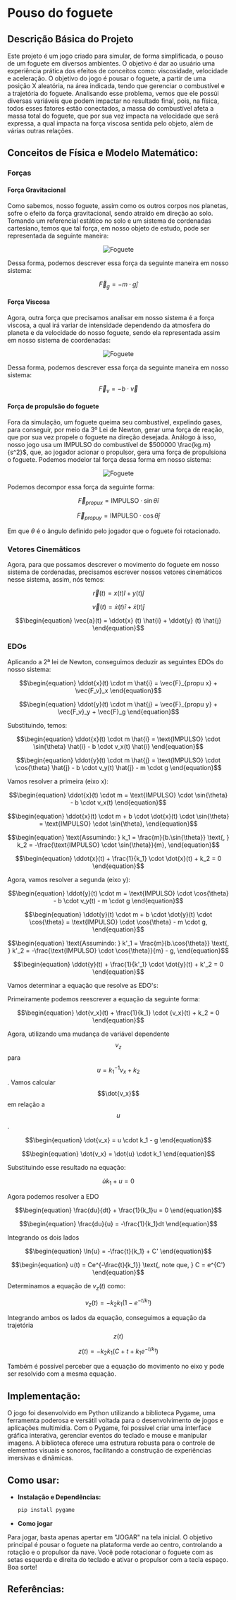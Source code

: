 # Pouso do foguete

## Descrição Básica do Projeto
Este projeto é um jogo criado para simular, de forma simplificada, o pouso de um foguete em diversos ambientes. O objetivo
é dar ao usuário uma experiência prática dos efeitos de conceitos como: viscosidade, velocidade e aceleração.
O objetivo do jogo é pousar o foguete, a partir de uma posição X aleatória, na área indicada, tendo que gerenciar o
combustível e a trajetória do foguete.
Analisando esse problema, vemos que ele possúi diversas variáveis que podem impactar no resultado final, pois, na
física, todos esses fatores estão conectados, a massa do combustível afeta a massa total do foguete, que por sua vez impacta
na velocidade que será expressa, a qual impacta na força viscosa sentida pelo objeto, além de várias outras relações.

## Conceitos de Física e Modelo Matemático:
### Forças
#### Força Gravitacional
Como sabemos, nosso foguete, assim como os outros corpos nos planetas, sofre o efeito da força gravitacional, sendo atraído
em direção ao solo.
Tomando um referencial estático no solo e um sistema de cordenadas cartesiano, temos que tal força, em nosso objeto de estudo,
pode ser representada da seguinte maneira:
<p align="center">
    <img alt="Foguete" src="/images/foguete_gravidade.png">
</p>
Dessa forma, podemos descrever essa força da seguinte maneira em nosso sistema:

$$\begin{equation}
\vec{F}_g = - m \cdot g  \hat{j}
\end{equation}$$

#### Força Viscosa
Agora, outra força que precisamos analisar em nosso sistema é a força viscosa, a qual irá variar de intensidade dependendo da
atmosfera do planeta e da velocidade do nosso foguete, sendo ela representada assim em nosso sistema de coordenadas:
<p align="center">
    <img alt="Foguete" src="/images/foguete_viscosidade.png">
</p>
Dessa forma, podemos descrever essa força da seguinte maneira em nosso sistema:

$$\begin{equation}
\vec{F}_v = - b \cdot \vec{v}
\end{equation}$$

#### Força de propulsão do foguete
Fora da simulação, um foguete queima seu combustível, expelindo gases, para conseguir, por meio da 3º Lei de Newton, gerar uma
força de reação, que por sua vez propele o foguete na direção desejada.
Análogo à isso, nosso jogo usa um IMPULSO do combustível de $500000 \frac{kg.m}{s^2}$, que, ao jogador acionar o propulsor,
gera uma força de propulsiona o foguete.
Podemos modelor tal força dessa forma em nosso sistema:
<p align="center">
    <img alt="Foguete" src="/images/foguete_propu.png">
</p>
Podemos decompor essa força da seguinte forma:

$$\begin{equation}
\vec{F}_{propu x} = \text{IMPULSO} \cdot \sin{\theta} \hat{i}
\end{equation}$$

$$\begin{equation}
\vec{F}_{propu y} = \text{IMPULSO} \cdot \cos{\theta} \hat{j}
\end{equation}$$

Em que $\theta$ é o ângulo definido pelo jogador que o foguete foi rotacionado.

### Vetores Cinemâticos
Agora, para que possamos descrever o movimento do foguete em nosso sistema de cordenadas, precisamos escrever nossos vetores
cinemáticos nesse sistema, assim, nós temos:

$$\begin{equation}
\vec{r}(t) =  x(t)\hat{i} + y(t)\hat{j}
\end{equation}$$

$$\begin{equation}
\vec{v}(t) =  \dot{x} (t) \hat{i} + \dot{x} (t) \hat{j}
\end{equation}$$

$$\begin{equation}
\vec{a}(t) = \ddot{x} (t) \hat{i} + \ddot{y} (t) \hat{j}
\end{equation}$$

### EDOs
Aplicando a 2ª lei de Newton, conseguimos deduzir as seguintes EDOs do nosso sistema:

$$\begin{equation}
\ddot{x}(t) \cdot m \hat{i} = \vec{F}_{propu x} + \vec{F_v}_x
\end{equation}$$

$$\begin{equation}
\ddot{y}(t) \cdot m \hat{j} = \vec{F}_{propu y} + \vec{F_v}_y + \vec{F}_g
\end{equation}$$

Substituindo, temos:

$$\begin{equation}
\ddot{x}(t) \cdot m \hat{i} = \text{IMPULSO} \cdot \sin{\theta} \hat{i} - b \cdot v_x(t) \hat{i}
\end{equation}$$

$$\begin{equation}
\ddot{y}(t) \cdot m \hat{j} = \text{IMPULSO} \cdot \cos{\theta} \hat{j} - b \cdot v_y(t) \hat{j} - m \cdot g
\end{equation}$$

Vamos resolver a primeira (eixo x):

$$\begin{equation}
\ddot{x}(t) \cdot m = \text{IMPULSO} \cdot \sin{\theta} - b \cdot v_x(t)
\end{equation}$$

$$\begin{equation}
\ddot{x}(t) \cdot m + b \cdot \dot{x}(t) \cdot \sin{\theta} = \text{IMPULSO} \cdot \sin{\theta},
\end{equation}$$

$$\begin{equation}
\text{Assumindo: } k_1 = \frac{m}{b.\sin{\theta}} \text{, } k_2 = -\frac{\text{IMPULSO} \cdot \sin{\theta}}{m},
\end{equation}$$

$$\begin{equation}
\ddot{x}(t) + \frac{1}{k_1} \cdot \dot{x}(t) + k_2 = 0
\end{equation}$$

Agora, vamos resolver a segunda (eixo y):

$$\begin{equation}
\ddot{y}(t) \cdot m = \text{IMPULSO} \cdot \cos{\theta} - b \cdot v_y(t) - m \cdot g
\end{equation}$$

$$\begin{equation}
\ddot{y}(t) \cdot m + b \cdot \dot{y}(t) \cdot \cos{\theta} = \text{IMPULSO} \cdot \cos{\theta} - m \cdot g,
\end{equation}$$

$$\begin{equation}
\text{Assumindo: } k'_1 = \frac{m}{b.\cos{\theta}} \text{, } k'_2 = -\frac{\text{IMPULSO} \cdot \cos{\theta}}{m} - g,
\end{equation}$$

$$\begin{equation}
\ddot{y}(t) + \frac{1}{k'_1} \cdot \dot{y}(t) +  k'_2 = 0
\end{equation}$$

Vamos determinar a equação que resolve as EDO's:

Primeiramente podemos reescrever a equação da seguinte forma:

$$\begin{equation}
\dot{v_x}(t) + \frac{1}{k_1} \cdot {v_x}(t) + k_2 = 0
\end{equation}$$

Agora, utilizando uma mudança de variável dependente $$v_z$$ para $$u = k_1^{-1}v_x + k_2$$. Vamos calcular $$\dot{v_x}$$ em relação a $$u$$. 

$$\begin{equation}
\dot{v_x} = u \cdot k_1 - g 
\end{equation}$$

$$\begin{equation}
\dot{v_x} = \dot{u} \cdot k_1 
\end{equation}$$

Substituindo esse resultado na equação:

$$\begin{equation}
\dot{u}k_1 + u = 0 
\end{equation}$$

Agora podemos resolver a EDO

$$\begin{equation}
\frac{du}{dt} + \frac{1}{k_1}u = 0 
\end{equation}$$

$$\begin{equation}
\frac{du}{u} = -\frac{1}{k_1}dt 
\end{equation}$$

Integrando os dois lados

$$\begin{equation}
\ln{u} = -\frac{t}{k_1} + C' 
\end{equation}$$

$$\begin{equation}
u(t) = Ce^{-\frac{t}{k_1}} \text{, note que, } C = e^{C'} 
\end{equation}$$

Determinamos a equação de $v_z(t)$ como:

$$\begin{equation}
v_z(t) = -k_2k_1(1-e^{-t/k_1})
\end{equation}$$

Integrando ambos os lados da equação, conseguimos a equação da trajetória  $$z(t)$$

$$\begin{equation}
z(t) = -k_2k_1(C + t + k_1e^{-t/k_1})
\end{equation}$$

Também é possível perceber que a equação do movimento no eixo y pode ser resolvido com a mesma equação.

## Implementação:
O jogo foi desenvolvido em Python utilizando a biblioteca Pygame, uma ferramenta poderosa e versátil voltada para o desenvolvimento de jogos e aplicações multimídia. Com o Pygame, foi possível criar uma interface gráfica interativa, gerenciar eventos do teclado e mouse e manipular imagens. A biblioteca oferece uma estrutura robusta para o controle de elementos visuais e sonoros, facilitando a construção de experiências imersivas e dinâmicas.

## Como usar:
- **Instalação e Dependências:** 
    ```bash
    pip install pygame
- **Como jogar**

Para jogar, basta apenas apertar em "JOGAR" na tela inicial. O objetivo principal é pousar o foguete na plataforma verde ao centro, controlando a rotação e o propulsor da nave. Você pode rotacionar o foguete com as setas esquerda e direita do teclado e ativar o propulsor com a tecla espaço. Boa sorte!

## Referências:

